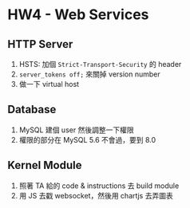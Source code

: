 # HW4 - Web Services
## HTTP Server
1. HSTS: 加個 `Strict-Transport-Security` 的 header
2. `server_tokens off;` 來關掉 version number
3. 做一下 virtual host

## Database
1. MySQL 建個 user 然後調整一下權限
2. 權限的部分在 MySQL 5.6 不會過，要到 8.0

## Kernel Module
1. 照著 TA 給的 code & instructions 去 build module
2. 用 JS 去戳 websocket，然後用 chartjs 去弄圖表
